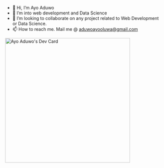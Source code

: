 - 👋 Hi, I’m Ayo Aduwo
- 🌱 I’m into web development and Data Science
- 💞️ I’m looking to collaborate on any project related to Web Development or Data Science.
- 📫 How to reach me. Mail me @ aduwoayooluwa@gmail.com

<a href="https://app.daily.dev/ayoaduwo"><img src="https://api.daily.dev/devcards/a79ce0bdf5f04deebd74763b2045c194.png?r=bbx" width="400" alt="Ayo Aduwo's Dev Card"/></a>

<!---
Aduwoayooluwa/Aduwoayooluwa is a ✨ special ✨ repository because its `README.md` (this file) appears on your GitHub profile.
You can click the Preview link to take a look at your changes.
--->
